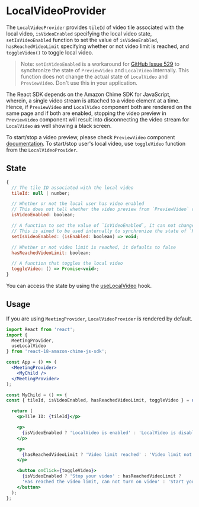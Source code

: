 # LocalVideoProvider

The `LocalVideoProvider` provides `tileId` of video tile associated with the local video, `isVideoEnabled` specifying the local video state, `setIsVideoEnabled` function to set the value of `isVideoEnabled`, `hasReachedVideoLimit` specifying whether or not video limit is reached, and `toggleVideo()` to toggle local video.

> Note: `setIsVideoEnabled` is a workaround for [GitHub Issue 529](https://github.com/aws/react-18-amazon-chime-js-sdk/issues/529) to synchronize the state of `PreviewVideo` and `LocalVideo` internally. This function does not change the actual state of `LocalVideo` and `PreviewVideo`. Don't use this in your application.

The React SDK depends on the Amazon Chime SDK for JavaScript, wherein, a single video stream is attached to a video element at a time. Hence, if `PreviewVideo` and `LocalVideo` component both are rendered on the same page and if both are enabled, stopping the video preview in `PreviewVideo` component will result into disconnecting the video stream for `LocalVideo` as well showing a black screen.

To start/stop a video preview, please check `PreviewVideo` component [documentation](/docs/sdk-components-previewvideo--page).
To start/stop user's local video, use `toggleVideo` function from the `LocalVideoProvider`.

## State

```javascript
{
  // The tile ID associated with the local video
  tileId: null | number;

  // Whether or not the local user has video enabled
  // This does not tell whether the video preview from `PreviewVideo` component is enabled or not.
  isVideoEnabled: boolean;

  // A function to set the value of `isVideoEnabled`, it can not change the state of camera
  // This is aimed to be used internally to synchronize the state of `PreviewVideo` and `LocalVideo`
  setIsVideoEnabled: (isEnabled: boolean) => void;

  // Whether or not video limit is reached, it defaults to false
  hasReachedVideoLimit: boolean;

  // A function that toggles the local video
  toggleVideo: () => Promise<void>;
}
```

You can access the state by using the [useLocalVideo](/docs/sdk-hooks-uselocalvideo--page) hook.

## Usage

If you are using `MeetingProvider`, `LocalVideoProvider` is rendered by default.

```jsx
import React from 'react';
import {
  MeetingProvider,
  useLocalVideo
} from 'react-18-amazon-chime-js-sdk';

const App = () => (
  <MeetingProvider>
    <MyChild />
  </MeetingProvider>
);

const MyChild = () => {
const { tileId, isVideoEnabled, hasReachedVideoLimit, toggleVideo } = useLocalVideo();

  return (
    <p>Tile ID: {tileId}</p>

    <p>
      {isVideoEnabled ? 'LocalVideo is enabled' : 'LocalVideo is disabled'}
    </p>

    <p>
      {hasReachedVideoLimit ? 'Video limit reached' : 'Video limit not reached'}
    </p>

    <button onClick={toggleVideo}>
      {isVideoEnabled ? 'Stop your video' : hasReachedVideoLimit ?
      'Has reached the video limit, can not turn on video' : 'Start your video'}
    </button>
  );
};
```